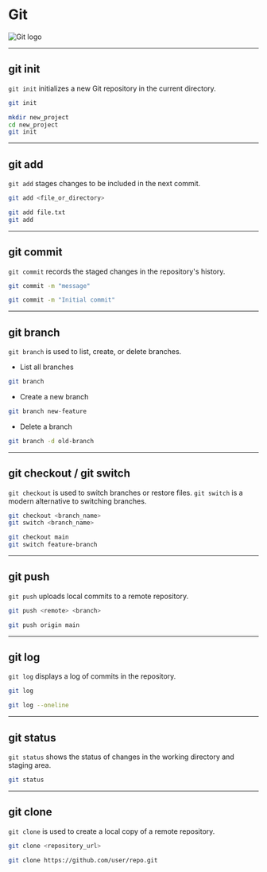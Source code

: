# Git

![Git logo](https://imgs.search.brave.com/hHpm-bAKw7C2sZzlUCJrr6GUrl-fnWUWZjKMaJXV_o4/rs:fit:860:0:0:0/g:ce/aHR0cHM6Ly9hc3Nl/dHMuc3RpY2twbmcu/Y29tL2ltYWdlcy81/ODQ3Zjk4MWNlZjEw/MTRjMGI1ZTQ4YmUu/cG5n)

---

## git init

`git init` initializes a new Git repository in the current directory.

```sh
git init
```

```sh
mkdir new_project
cd new_project
git init
```

---

## git add

`git add` stages changes to be included in the next commit.

```sh
git add <file_or_directory>
```

```sh
git add file.txt
git add
```

---

## git commit

`git commit` records the staged changes in the repository's history.

```sh
git commit -m "message"
```

```sh
git commit -m "Initial commit"
```

---

## git branch

`git branch` is used to list, create, or delete branches.

- List all branches
```sh
git branch
```

- Create a new branch
```sh
git branch new-feature
```

- Delete a branch
```sh
git branch -d old-branch
```

---

## git checkout / git switch

`git checkout` is used to switch branches or restore files. 
`git switch` is a modern alternative to switching branches.

```sh
git checkout <branch_name>
git switch <branch_name>
```

```sh
git checkout main
git switch feature-branch
```

---

## git push

`git push` uploads local commits to a remote repository.

```sh
git push <remote> <branch>
```

```sh
git push origin main
```

---

## git log

`git log` displays a log of commits in the repository.

```sh
git log
```

```sh
git log --oneline
```

---

## git status

`git status` shows the status of changes in the working directory and staging area.

```sh
git status
```

---

## git clone

`git clone` is used to create a local copy of a remote repository.

```sh
git clone <repository_url>
```

```sh
git clone https://github.com/user/repo.git
```

